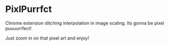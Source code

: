 # PixlPurrfct
Chrome extension ditching interpolation in image scaling. Its gonna be pixel puuuurrfect!

Just zoom in on that pixel art and enjoy!
